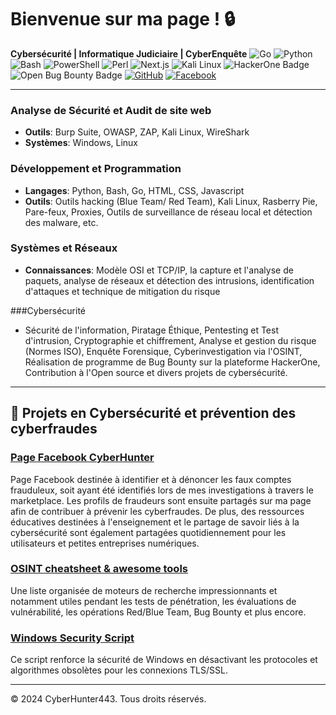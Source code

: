 # Bienvenue sur ma page ! 🔒 
**Cybersécurité | Informatique Judiciaire | CyberEnquête**
![Go](https://img.shields.io/badge/Code-Go-00ADD8?logo=go&logoColor=white)
![Python](https://img.shields.io/badge/Code-Python-3776AB?logo=python&logoColor=white)
![Bash](https://img.shields.io/badge/Code-Bash-4EAA25?logo=gnu-bash&logoColor=white)
![PowerShell](https://img.shields.io/badge/Code-PowerShell-5391FE?logo=powershell&logoColor=white)
![Perl](https://img.shields.io/badge/Code-Perl-39457E?logo=perl&logoColor=white)
![Next.js](https://img.shields.io/badge/Code-Next.js-000000?logo=next.js&logoColor=white)
![Kali Linux](https://img.shields.io/badge/Platform-Kali%20Linux-557C94?logo=kalilinux&logoColor=white)
![HackerOne Badge](https://img.shields.io/badge/HackerOne-494649?logo=hackerone&logoColor=fff&style=flat)
![Open Bug Bounty Badge](https://img.shields.io/badge/Open%20Bug%20Bounty-F67909?logo=openbugbounty&logoColor=fff&style=flat)
[![GitHub](https://img.shields.io/badge/GitHub-CyberHunter443-181717?style=for-the-badge&logo=github)](https://github.com/cyberhunter443)
[![Facebook](https://img.shields.io/badge/Facebook-1877F2?style=for-the-badge&logo=facebook&logoColor=white)](https://www.facebook.com/share/JKT6SFrFciQnZBBA/?mibextid=LQQJ4d)

---


 
### Analyse de Sécurité et Audit de site web 
- **Outils**: Burp Suite, OWASP, ZAP, Kali Linux, WireShark
- **Systèmes**: Windows, Linux

### Développement et Programmation
- **Langages**: Python, Bash, Go, HTML, CSS, Javascript
- **Outils**: Outils hacking (Blue Team/ Red Team), Kali Linux, Rasberry Pie, Pare-feux, Proxies, Outils de surveillance de réseau local et détection des malware, etc.

### Systèmes et Réseaux
- **Connaissances**: Modèle OSI et TCP/IP, la capture et l'analyse de paquets, analyse de réseaux et détection des intrusions, identification d'attaques et technique de mitigation du risque

###Cybersécurité
- Sécurité de l'information, Piratage Éthique, Pentesting et Test d'intrusion, Cryptographie et chiffrement, Analyse et gestion du risque (Normes ISO), Enquête Forensique, Cyberinvestigation via l'OSINT, Réalisation de programme de Bug Bounty sur la plateforme HackerOne, Contribution à l'Open source et divers projets de cybersécurité.   

---

## 📂 Projets en Cybersécurité et prévention des cyberfraudes 

### [Page Facebook CyberHunter](https://www.facebook.com/share/JKT6SFrFciQnZBBA/?mibextid=LQQJ4d)
Page Facebook destinée à identifier et à dénoncer les faux comptes frauduleux, soit ayant été identifiés lors de mes investigations à travers le marketplace. Les profils de fraudeurs sont ensuite partagés sur ma page afin de contribuer à prévenir les cyberfraudes. De plus, des ressources éducatives destinées à l'enseignement et le partage de savoir liés à la cybersécurité sont également partagées quotidiennement pour les utilisateurs et petites entreprises numériques. 

### [OSINT cheatsheet & awesome tools](https://github.com/cyberhunter443/cheatsheet)
Une liste organisée de moteurs de recherche impressionnants et notamment utiles pendant les tests de pénétration, les évaluations de vulnérabilité, les opérations Red/Blue Team, Bug Bounty et plus encore.

### [Windows Security Script](https://github.com/cyberhunter443/Windows-Security-Script) 
Ce script renforce la sécurité de Windows en désactivant les protocoles et algorithmes obsolètes pour les connexions TLS/SSL. 

---
&copy; 2024 CyberHunter443. Tous droits réservés.
